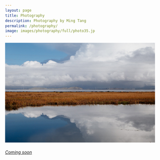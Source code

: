 ```yaml
---
layout: page
title: Photography
description: Photography by Ming Tang
permalink: /photography/
image: images/photography/full/photo35.jp
---
```


<div class="post-box" style="margin-bottom:48px">
	<img class="box-img" src="/images/photography/thumb/DSC03046.jpg" alt="">
	<div class="box-text">
		<a href="{{ site.url }}/photography/2023/03/22/xa/">
			<h6>Coming soon</h6>

​		

